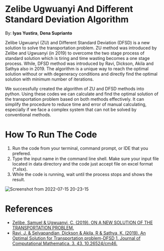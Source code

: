 # **Zelibe Ugwuanyi And Different Standard Deviation Algorithm**
By: **Iyas Yustira**, **Dena Suprianto**

Zelibe Ugwuanyi (ZU) and Different Standard Deviation (DFSD) is a new solution to solve the transportation problem. ZU method was introduced by Zelibe and Ugwuanyi (in 2019) to overcome the two stage process of standard solution which is tiring and time wasting becomes a one stage process. While, DFSD method was introduced by Ravi, Dickson, Akila and Sathya also in 2019. The algorithm is a unique way to reach the optimal solution without or with degeneracy conditions and directly find the optimal solution with minimum number of iterations.

We successfully created the algorithm of ZU and DFSD methods into python. Using these codes we can calculate and find the optimal solution of the transportation problem based on both methods effectively. It can simplify the procedure to reduce time and error of manual calculating, especially if we face a complex system that can not be solved by conventional methods.  

# **How To Run The Code**
1. Run the code from your terminal, command prompt, or IDE that you prefered.
2. Type the input name in the command line shell. Make sure your input file located in data directory and the code just accept file on excel format (*.xlsx).
3. While the code is running, wait until the process stops and shows the result.


![Screenshot from 2022-07-15 20-23-15](https://user-images.githubusercontent.com/60638798/179236795-f721a5f0-aefb-47c9-a7b8-84d2abb6077f.png)


# **References**
* [Zelibe, Samuel & Ugwuanyi, C. (2019). ON A NEW SOLUTION OF THE TRANSPORTATION PROBLEM.](https://www.researchgate.net/publication/335972372_ON_A_NEW_SOLUTION_OF_THE_TRANSPORTATION_PROBLEM)
* [Ravi, J. & Selvapandian, Dickson & Akila, R & Sathya, K. (2019). An Optimal Solution for Transportation problem-DFSD 1. Journal of Computational Mathematica. 3. 43. 10.26524/cm46.](https://www.researchgate.net/publication/333894284_An_Optimal_Solution_for_Transportation_problem-DFSD_1)
